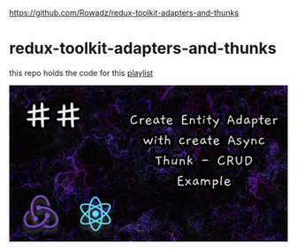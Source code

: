 https://github.com/Rowadz/redux-toolkit-adapters-and-thunks

# redux-toolkit-adapters-and-thunks

this repo holds the code for this [playlist](https://youtube.com/playlist?list=PLM0LBHjz37LW0zVaEjpeCmw-WgglfXWnI)


<img src="thumb.png">